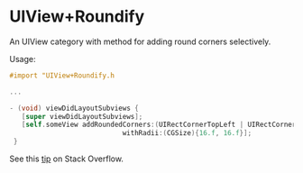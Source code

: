 UIView+Roundify
===============

An UIView category with method for adding round corners selectively.

Usage:

```objective-c
#import "UIView+Roundify.h

...

- (void) viewDidLayoutSubviews {
   [super viewDidLayoutSubviews];
   [self.someView addRoundedCorners:(UIRectCornerTopLeft | UIRectCornerBottomLeft)
                            withRadii:(CGSize){16.f, 16.f}];
 }
```

See this [tip](http://stackoverflow.com/questions/4847163/round-two-corners-in-uiview) on Stack Overflow.

